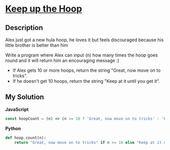 # [Keep up the Hoop](https://www.codewars.com/kata/55cb632c1a5d7b3ad0000145)

## Description

Alex just got a new hula hoop, he loves it but feels discouraged because his little brother is better than him

Write a program where Alex can input (n) how many times the hoop goes round and it will return him an encouraging message :)

- If Alex gets 10 or more hoops, return the string "Great, now move on to tricks".
- If he doesn't get 10 hoops, return the string "Keep at it until you get it".

## My Solution

**JavaScript**

```js
const hoopCount = (n) => (n >= 10 ? 'Great, now move on to tricks' : 'Keep at it until you get it');
```

**Python**

```py
def hoop_count(n):
    return "Great, now move on to tricks" if n >= 10 else "Keep at it until you get it"
```
